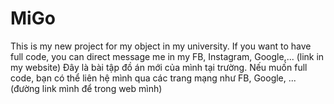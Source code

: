 # MiGo
This is my new project for my object in my university. If you want to have full code, you can direct message me in my FB, Instagram, Google,... (link in my website)
Đây là bài tập đồ án mới của mình tại trường. Nếu muốn full code, bạn có thể liên hệ mình qua các trang mạng như FB, Google, ... (đường link mình để trong web mình)
